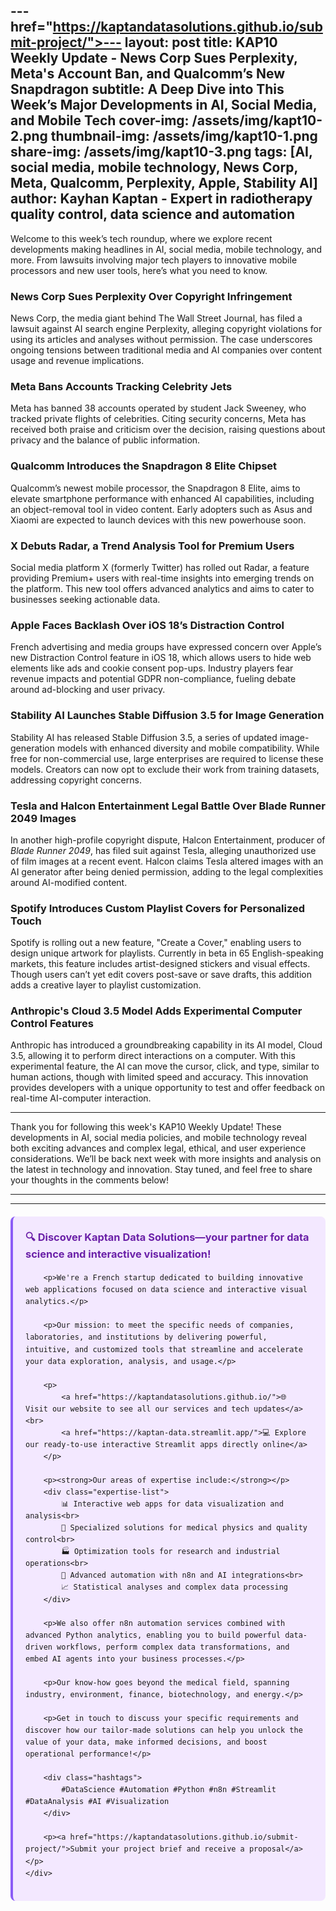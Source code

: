 ---href="https://kaptandatasolutions.github.io/submit-project/">---
layout: post
title: KAP10 Weekly Update - News Corp Sues Perplexity, Meta's Account Ban, and Qualcomm’s New Snapdragon
subtitle: A Deep Dive into This Week’s Major Developments in AI, Social Media, and Mobile Tech
cover-img: /assets/img/kapt10-2.png
thumbnail-img: /assets/img/kapt10-1.png
share-img: /assets/img/kapt10-3.png
tags: [AI, social media, mobile technology, News Corp, Meta, Qualcomm, Perplexity, Apple, Stability AI]
author: Kayhan Kaptan - Expert in radiotherapy quality control, data science and automation
---

Welcome to this week’s tech roundup, where we explore recent developments making headlines in AI, social media, mobile technology, and more. From lawsuits involving major tech players to innovative mobile processors and new user tools, here’s what you need to know.

### News Corp Sues Perplexity Over Copyright Infringement
News Corp, the media giant behind The Wall Street Journal, has filed a lawsuit against AI search engine Perplexity, alleging copyright violations for using its articles and analyses without permission. The case underscores ongoing tensions between traditional media and AI companies over content usage and revenue implications.

### Meta Bans Accounts Tracking Celebrity Jets
Meta has banned 38 accounts operated by student Jack Sweeney, who tracked private flights of celebrities. Citing security concerns, Meta has received both praise and criticism over the decision, raising questions about privacy and the balance of public information.

### Qualcomm Introduces the Snapdragon 8 Elite Chipset
Qualcomm’s newest mobile processor, the Snapdragon 8 Elite, aims to elevate smartphone performance with enhanced AI capabilities, including an object-removal tool in video content. Early adopters such as Asus and Xiaomi are expected to launch devices with this new powerhouse soon.

### X Debuts Radar, a Trend Analysis Tool for Premium Users
Social media platform X (formerly Twitter) has rolled out Radar, a feature providing Premium+ users with real-time insights into emerging trends on the platform. This new tool offers advanced analytics and aims to cater to businesses seeking actionable data.

### Apple Faces Backlash Over iOS 18’s Distraction Control
French advertising and media groups have expressed concern over Apple’s new Distraction Control feature in iOS 18, which allows users to hide web elements like ads and cookie consent pop-ups. Industry players fear revenue impacts and potential GDPR non-compliance, fueling debate around ad-blocking and user privacy.

### Stability AI Launches Stable Diffusion 3.5 for Image Generation
Stability AI has released Stable Diffusion 3.5, a series of updated image-generation models with enhanced diversity and mobile compatibility. While free for non-commercial use, large enterprises are required to license these models. Creators can now opt to exclude their work from training datasets, addressing copyright concerns.

### Tesla and Halcon Entertainment Legal Battle Over Blade Runner 2049 Images
In another high-profile copyright dispute, Halcon Entertainment, producer of *Blade Runner 2049*, has filed suit against Tesla, alleging unauthorized use of film images at a recent event. Halcon claims Tesla altered images with an AI generator after being denied permission, adding to the legal complexities around AI-modified content.


### Spotify Introduces Custom Playlist Covers for Personalized Touch
Spotify is rolling out a new feature, "Create a Cover," enabling users to design unique artwork for playlists. Currently in beta in 65 English-speaking markets, this feature includes artist-designed stickers and visual effects. Though users can’t yet edit covers post-save or save drafts, this addition adds a creative layer to playlist customization.

### Anthropic's Cloud 3.5 Model Adds Experimental Computer Control Features
Anthropic has introduced a groundbreaking capability in its AI model, Cloud 3.5, allowing it to perform direct interactions on a computer. With this experimental feature, the AI can move the cursor, click, and type, similar to human actions, though with limited speed and accuracy. This innovation provides developers with a unique opportunity to test and offer feedback on real-time AI-computer interaction.

---

Thank you for following this week's KAP10 Weekly Update! These developments in AI, social media policies, and mobile technology reveal both exciting advances and complex legal, ethical, and user experience considerations. We’ll be back next week with more insights and analysis on the latest in technology and innovation. Stay tuned, and feel free to share your thoughts in the comments below!

---

---


<html lang="fr">
<head>
    <meta charset="UTF-8">
    <meta name="viewport" content="width=device-width, initial-scale=1.0">
    <title>Kaptan Data Solutions</title>
    <style>
        .citation {
            background-color: #f3e8ff;
            border-left: 4px solid #8b5cf6;
            padding: 20px;
            margin: 20px 0;
            border-radius: 8px;
            font-family: -apple-system, BlinkMacSystemFont, 'Segoe UI', Roboto, sans-serif;
            line-height: 1.6;
        }
        .citation h3 {
            color: #6b21a8;
            margin-top: 0;
        }
        .citation a {
            color: #7c3aed;
            text-decoration: none;
        }
        .citation a:hover {
            text-decoration: underline;
        }
        .expertise-list {
            margin: 15px 0;
        }
        .hashtags {
            font-weight: bold;
            color: #7c3aed;
            margin-top: 15px;
        }
    </style>
</head>
<body>
    <div class="citation">
        <h3>🔍 Discover Kaptan Data Solutions—your partner for data science and interactive visualization!</h3>
        
        <p>We're a French startup dedicated to building innovative web applications focused on data science and interactive visual analytics.</p>
        
        <p>Our mission: to meet the specific needs of companies, laboratories, and institutions by delivering powerful, intuitive, and customized tools that streamline and accelerate your data exploration, analysis, and usage.</p>
        
        <p>
            <a href="https://kaptandatasolutions.github.io/">🌐 Visit our website to see all our services and tech updates</a><br>
            <a href="https://kaptan-data.streamlit.app/">💻 Explore our ready-to-use interactive Streamlit apps directly online</a>
        </p>
        
        <p><strong>Our areas of expertise include:</strong></p>
        <div class="expertise-list">
            📊 Interactive web apps for data visualization and analysis<br>
            🔬 Specialized solutions for medical physics and quality control<br>
            🏭 Optimization tools for research and industrial operations<br>
            🤖 Advanced automation with n8n and AI integrations<br>
            📈 Statistical analyses and complex data processing
        </div>
        
        <p>We also offer n8n automation services combined with advanced Python analytics, enabling you to build powerful data-driven workflows, perform complex data transformations, and embed AI agents into your business processes.</p>
        
        <p>Our know-how goes beyond the medical field, spanning industry, environment, finance, biotechnology, and energy.</p>
        
        <p>Get in touch to discuss your specific requirements and discover how our tailor-made solutions can help you unlock the value of your data, make informed decisions, and boost operational performance!</p>
        
        <div class="hashtags">
            #DataScience #Automation #Python #n8n #Streamlit #DataAnalysis #AI #Visualization
        </div>
        
        <p><a href="https://kaptandatasolutions.github.io/submit-project/">Submit your project brief and receive a proposal</a></p>
    </div>
</body>
</html>